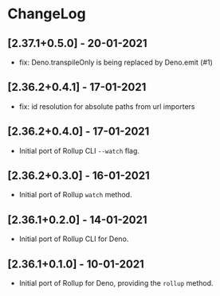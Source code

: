 # ChangeLog

## [2.37.1+0.5.0] - 20-01-2021

-  fix: Deno.transpileOnly is being replaced by Deno.emit (#1)

## [2.36.2+0.4.1] - 17-01-2021

- fix: id resolution for absolute paths from url importers

## [2.36.2+0.4.0] - 17-01-2021

- Initial port of Rollup CLI `--watch` flag.

## [2.36.2+0.3.0] - 16-01-2021

- Initial port of Rollup `watch` method.

## [2.36.1+0.2.0] - 14-01-2021

- Initial port of Rollup CLI for Deno.

## [2.36.1+0.1.0] - 10-01-2021

- Initial port of Rollup for Deno, providing the `rollup` method.
